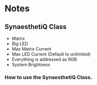 # Notes

## SynaesthetiQ Class

- Matrix
- Big LED
- Max Matrix Current
- Max LED Current (Default to unlimited)
- Everything is addressed as RGB
- System Brightness

### How to use the SynaesthetiQ Class.

